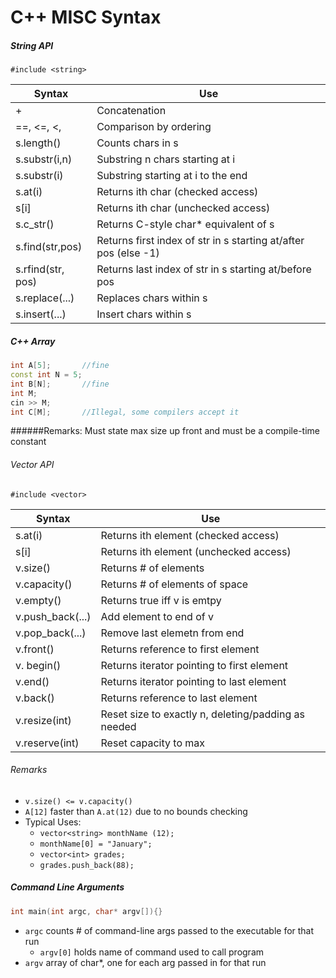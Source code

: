 C++ MISC Syntax
======

##### String API

```#include <string>```

Syntax          | Use
----------------|------------------------
+               | Concatenation
==, <=, <,      | Comparison by ordering
s.length()      | Counts chars in s
s.substr(i,n)   | Substring n chars starting at i
s.substr(i)     | Substring starting at i to the end
s.at(i)         | Returns ith char (checked access)
s[i]            | Returns ith char (unchecked access)
s.c_str()       | Returns C-style char* equivalent of s
s.find(str,pos) | Returns first index of str in s starting at/after pos (else -1)
s.rfind(str, pos)| Returns last index of str in s starting at/before pos
s.replace(...)  | Replaces chars within s
s.insert(...)   | Insert chars within s

##### C++ Array

```cpp
int A[5];       //fine
const int N = 5;
int B[N];       //fine
int M;
cin >> M;
int C[M];       //Illegal, some compilers accept it
```

######Remarks:
Must state max size up front and must be a compile-time constant


###### Vector API

```#include <vector>```

Syntax          | Use
----------------|------------------------
s.at(i)         | Returns ith element (checked access)
s[i]            | Returns ith element (unchecked access)
v.size()        | Returns # of elements
v.capacity()    | Returns # of elements of space
v.empty()       | Returns true iff v is emtpy
v.push_back(...)| Add element to end of v
v.pop_back(...) | Remove last elemetn from end
v.front()       | Returns reference to first element
v. begin()      | Returns iterator pointing to first element
v.end()         | Returns iterator pointing to last element
v.back()        | Returns reference to last element
v.resize(int)   | Reset size to exactly n, deleting/padding as needed
v.reserve(int)  |Reset capacity to max

###### Remarks
- ```v.size() <= v.capacity()```
- ```A[12]``` faster than ```A.at(12)``` due to no bounds checking
- Typical Uses: 
    - ```vector<string> monthName (12);```
    - ```monthName[0] = "January";```
    - ```vector<int> grades;```
    - ```grades.push_back(88);```

##### Command Line Arguments
```cpp 
int main(int argc, char* argv[]){}
```
- ```argc``` counts # of command-line args passed to the executable for that run
    - ```argv[0]``` holds name of command used to call program
- ```argv``` array of char*, one for each arg passed in for that run
